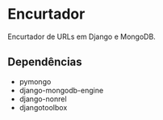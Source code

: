﻿Encurtador
==========

Encurtador de URLs em Django e MongoDB.

Dependências
------------

- pymongo
- django-mongodb-engine
- django-nonrel
- djangotoolbox